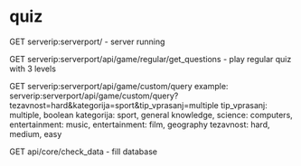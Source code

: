 # quiz

GET serverip:serverport/ - server running

GET serverip:serverport/api/game/regular/get_questions - play regular quiz with 3 levels

GET serverip:serverport/api/game/custom/query
  example: serverip:serverport/api/game/custom/query?tezavnost=hard&kategorija=sport&tip_vprasanj=multiple
  tip_vprasanj: multiple, boolean
  kategorija: sport, general knowledge, science: computers, entertainment: music, entertainment: film, geography
  tezavnost: hard, medium, easy
  
GET api/core/check_data - fill database
